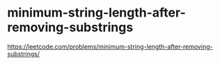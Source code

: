 # minimum-string-length-after-removing-substrings

https://leetcode.com/problems/minimum-string-length-after-removing-substrings/
